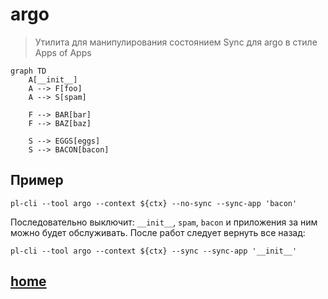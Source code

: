 # argo

> Утилита для манипулирования состоянием Sync для argo в стиле Apps of Apps

```mermaid
graph TD
    A[__init__]
    A --> F[foo]
    A --> S[spam]

    F --> BAR[bar]
    F --> BAZ[baz]

    S --> EGGS[eggs]
    S --> BACON[bacon]
```

## Пример

```shell
pl-cli --tool argo --context ${ctx} --no-sync --sync-app 'bacon'
```

Последовательно выключит: `__init__`, `spam`, `bacon` и приложения за ним можно будет обслуживать. После работ следует вернуть все назад:

```shell
pl-cli --tool argo --context ${ctx} --sync --sync-app '__init__'
```

## [home](../README.md)
